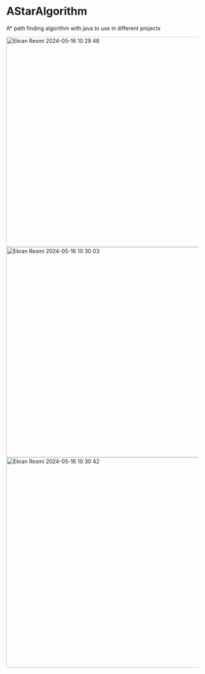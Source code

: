 # AStarAlgorithm
A* path finding algorithm with java to use in different projects


<img width="550" alt="Ekran Resmi 2024-05-16 10 29 48" src="https://github.com/ubeydgur/AStar_Algorithm/assets/148540446/c30dcc49-764f-4c68-8151-e6dc7d832768">

<img width="550" alt="Ekran Resmi 2024-05-16 10 30 03" src="https://github.com/ubeydgur/AStar_Algorithm/assets/148540446/e91d2e1b-7881-46b0-a2ba-f3643ef90874">

<img width="550" alt="Ekran Resmi 2024-05-16 10 30 42" src="https://github.com/ubeydgur/AStar_Algorithm/assets/148540446/c2a64b76-4acd-4b5e-9157-9cf069f9c273">

